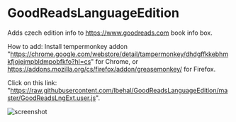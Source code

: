 # GoodReadsLanguageEdition
Adds czech edition info to https://www.goodreads.com book info box.

How to add:
Install tempermonkey addon "https://chrome.google.com/webstore/detail/tampermonkey/dhdgffkkebhmkfjojejmpbldmpobfkfo?hl=cs" for Chrome, or https://addons.mozilla.org/cs/firefox/addon/greasemonkey/ for Firefox.

Click on this link: "https://raw.githubusercontent.com/lbehal/GoodReadsLanguageEdition/master/GoodReadsLngExt.user.js".

![screenshot](https://cloud.githubusercontent.com/assets/3465891/9704451/5c7bb288-54a7-11e5-95c8-672d70a3fb23.png )
